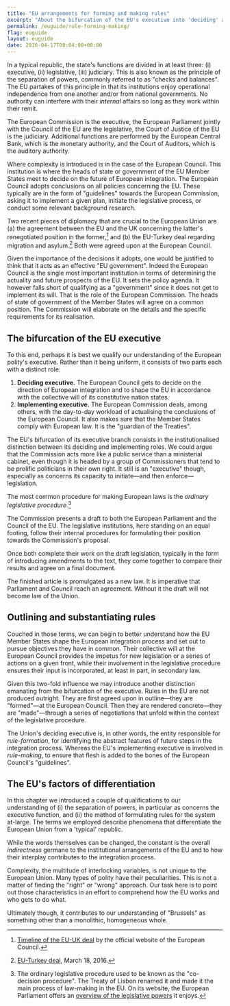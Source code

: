 ```yaml
---
title: "EU arrangements for forming and making rules"
excerpt: "About the bifurcation of the EU's executive into 'deciding' and 'implementing' functions, and the two stages of making European rules."
permalink: /euguide/rule-forming-making/
flag: euguide
layout: euguide
date: 2016-04-17T00:04:00+00:00
---
```

In a typical republic, the state's functions are divided in at least three: (i) executive, (ii) legislative, (iii) judiciary. This is also known as the principle of the separation of powers, commonly referred to as "checks and balances". The EU partakes of this principle in that its institutions enjoy operational independence from one another and/or from national governments. No authority can interfere with their *internal* affairs so long as they work within their remit.

The European Commission is the executive, the European Parliament jointly with the Council of the EU are the legislative, the Court of Justice of the EU is the judiciary. Additional functions are performed by the European Central Bank, which is the monetary authority, and the Court of Auditors, which is the auditory authority.

Where complexity is introduced is in the case of the European Council. This institution is where the heads of state or government of the EU Member States meet to decide on the future of European integration. The European Council adopts conclusions on all policies concerning the EU. These typically are in the form of "guidelines" towards the European Commission, asking it to implement a given plan, initiate the legislative process, or conduct some relevant background research.

Two recent pieces of diplomacy that are crucial to the European Union are (a) the agreement between the EU and the UK concerning the latter's renegotiated position in the former,[^EUUKCouncilDeal] and (b) the EU-Turkey deal regarding migration and asylum.[^EUTRCouncilDeal] Both were agreed upon at the European Council.

Given the importance of the decisions it adopts, one would be justified to think that it acts as an effective "EU government". Indeed the European Council is the single most important institution in terms of determining the actuality and future prospects of the EU. It sets the policy agenda. It however falls short of qualifying as a "government" since it does not get to implement its will. That is the role of the European Commission. The heads of state of government of the Member States will agree on a common position. The Commission will elaborate on the details and the specific requirements for its realisation.

## The bifurcation of the EU executive

To this end, perhaps it is best we qualify our understanding of the European polity's executive. Rather than it being uniform, it consists of two parts each with a distinct role:

1. **Deciding executive.** The European Council gets to decide on the direction of European integration and to shape the EU in accordance with the collective will of its constitutive nation states.
2. **Implementing executive.** The European Commission deals, among others, with the day-to-day workload of actualising the conclusions of the European Council. It also makes sure that the Member States comply with European law. It is the "guardian of the Treaties".

The EU's bifurcation of its executive branch consists in the institutionalised distinction between its deciding and implementing roles. We could argue that the Commission acts more like a public service than a ministerial cabinet, even though it is headed by a group of Commissioners that tend to be prolific politicians in their own right. It still is an "executive" though, especially as concerns its capacity to initiate—and then enforce—legislation.

The most common procedure for making European laws is the *ordinary legislative procedure*.[^Codecision]

The Commission presents a draft to both the European Parliament and the Council of the EU. The legislative institutions, here standing on an equal footing, follow their internal procedures for formulating their position towards the Commission's proposal.

Once both complete their work on the draft legislation, typically in the form of introducing amendments to the text, they come together to compare their results and agree on a final document.

The finished article is promulgated as a new law. It is imperative that Parliament and Council reach an agreement. Without it the draft will not become law of the Union.

## Outlining and substantiating rules

Couched in those terms, we can begin to better understand how the EU Member States shape the European integration process and set out to pursue objectives they have in common. Their collective will at the European Council provides the impetus for new legislation or a series of actions on a given front, while their involvement in the legislative procedure ensures their input is incorporated, at least in part, in secondary law.

Given this two-fold influence we may introduce another distinction emanating from the bifurcation of the executive. Rules in the EU are not produced outright. They are first agreed upon in outline—they are "formed"—at the European Council. Then they are rendered concrete—they are "made"—through a series of negotiations that unfold within the context of the legislative procedure.

The Union's deciding executive is, in other words, the entity responsible for *rule-formation*, for identifying the abstract features of future steps in the integration process. Whereas the EU's implementing executive is involved in *rule-making*, to ensure that flesh is added to the bones of the European Council's "guidelines".

## The EU's factors of differentiation

In this chapter we introduced a couple of qualifications to our understanding of (i) the separation of powers, in particular as concerns the executive function, and (ii) the method of formulating rules for the system at-large. The terms we employed describe phenomena that differentiate the European Union from a 'typical' republic.

While the words themselves can be changed, the constant is the overall *indirectness* germane to the institutional arrangements of the EU and to how their interplay contributes to the integration process.

Complexity, the multitude of interlocking variables, is not unique to the European Union. Many types of polity have their peculiarities. This is not a matter of finding the "right" or "wrong" approach. Our task here is to point out those characteristics in an effort to comprehend how the EU works and who gets to do what.

Ultimately though, it contributes to our understanding of "Brussels" as something other than a monolithic, homogeneous whole.

[^EUUKCouncilDeal]: [Timeline of the EU-UK deal](http://www.consilium.europa.eu/en/policies/uk/2016-uk-settlement-process-timeline/) by the official website of the European Council.

[^EUTRCouncilDeal]: [EU-Turkey deal](http://www.consilium.europa.eu/en/press/press-releases/2016/03/18-eu-turkey-statement/), March 18, 2016.

[^Codecision]: The ordinary legislative procedure used to be known as the "co-decision procedure". The Treaty of Lisbon renamed it and made it the main process of law-making in the EU. On its website, the European Parliament offers an [overview of the legislative powers](http://www.europarl.europa.eu/aboutparliament/en/20150201PVL00004/Legislative-powers) it enjoys.
